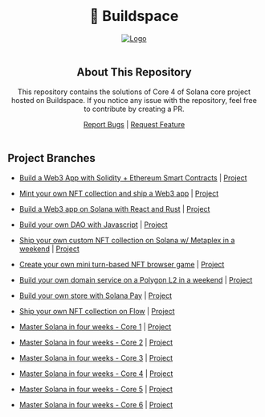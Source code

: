 <!-- PROJECT LOGO -->
<br />
<div>
  <div align="center">
    <h1 style="font-weight: bold">🦄 Buildspace</h1>
    <a href="https://github.com/helloitsm3/buildspace-solutions">
        <img src="./assets/logo.png" alt="Logo">
    </a>
    <br />
    <br />
  </div>
  
</div>

<!-- ABOUT THIS REPOSITORY -->
<h2 align="center"> About This Repository </h2>

<div align="center">
<p align="center">This repository contains the solutions of Core 4 of Solana core project hosted on Buildspace. If you notice any issue with the repository, feel free to contribute by creating a PR.</p>

  <div>
    <a href="https://github.com/helloitsm3/buildspace-solutions/issues">Report Bugs</a>
    |
    <a href="https://github.com/helloitsm3/buildspace-solutions/issues">Request Feature</a>
  </div>
</div>

<br />

## Project Branches

-   [Build a Web3 App with Solidity + Ethereum Smart Contracts](https://github.com/helloitsm3/buildspace-solutions/tree/create-your-first-smart-contract) | [Project](https://buildspace.so/p/build-solidity-web3-app)

-   [Mint your own NFT collection and ship a Web3 app](https://github.com/helloitsm3/buildspace-solutions/tree/mint-your-own-nft) | [Project](https://buildspace.so/p/mint-nft-collection)

-   [Build a Web3 app on Solana with React and Rust](https://github.com/helloitsm3/buildspace-solutions/tree/solana-web-app) | [Project](https://buildspace.so/p/build-solana-web3-app)

-   [Build your own DAO with Javascript](https://github.com/helloitsm3/buildspace-solutions/tree/build-your-own-dao) | [Project](https://buildspace.so/p/build-dao-with-javascript)

-   [Ship your own custom NFT collection on Solana w/ Metaplex in a weekend](https://github.com/helloitsm3/buildspace-solutions/tree/solana-metaplex) | [Project](https://buildspace.so/p/ship-solana-nft-collection)

-   [Create your own mini turn-based NFT browser game](https://github.com/helloitsm3/buildspace-solutions/tree/create-turn-based-nft-game) | [Project](https://buildspace.so/p/create-turn-based-nft-game)

-   [Build your own domain service on a Polygon L2 in a weekend](https://github.com/helloitsm3/buildspace-solutions/tree/build-polygon-ens) | [Project](https://buildspace.so/p/build-polygon-ens)

-   [Build your own store with Solana Pay](https://github.com/helloitsm3/buildspace-solutions/tree/solana-pay-solution) | [Project](https://buildspace.so/p/build-solana-pay-store)

-   [Ship your own NFT collection on Flow](https://github.com/helloitsm3/buildspace-solutions/tree/nfts-on-flow) | [Project](https://buildspace.so/p/nfts-on-flow)

-   [Master Solana in four weeks - Core 1](https://github.com/helloitsm3/buildspace-solutions/tree/solana-core/core1) | [Project](https://buildspace.so/p/solana-core)

-   [Master Solana in four weeks - Core 2](https://github.com/helloitsm3/buildspace-solutions/tree/solana-core/core2) | [Project](https://buildspace.so/p/solana-core)

-   [Master Solana in four weeks - Core 3](https://github.com/helloitsm3/buildspace-solutions/tree/solana-core/core3) | [Project](https://buildspace.so/p/solana-core)

-   [Master Solana in four weeks - Core 4](https://github.com/helloitsm3/buildspace-solutions/tree/solana-core/core4) | [Project](https://buildspace.so/p/solana-core)

-   [Master Solana in four weeks - Core 5](https://github.com/helloitsm3/buildspace-solutions/tree/solana-core/core5) | [Project](https://buildspace.so/p/solana-core)

-   [Master Solana in four weeks - Core 6](https://github.com/helloitsm3/buildspace-solutions/tree/solana-core/core6) | [Project](https://buildspace.so/p/solana-core)
